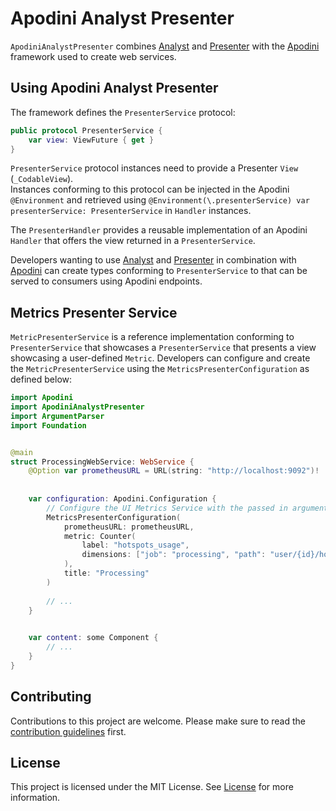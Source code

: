 # Apodini Analyst Presenter

`ApodiniAnalystPresenter` combines [Analyst](https://github.com/Apodini/Analyst) and [Presenter](https://github.com/Apodini/Presenter) with the [Apodini](https://github.com/Apodini/Apodini) framework used to create web services.

## Using Apodini Analyst Presenter

The framework defines the `PresenterService` protocol:
```swift
public protocol PresenterService {
    var view: ViewFuture { get }
}
```
`PresenterService` protocol instances need to provide a Presenter `View` (`_CodableView`).  
Instances conforming to this protocol can be injected in the Apodini `@Environment` and retrieved using `@Environment(\.presenterService) var presenterService: PresenterService` in `Handler` instances.

The `PresenterHandler` provides a reusable implementation of an Apodini `Handler` that offers the view returned in a `PresenterService`.

Developers wanting to use [Analyst](https://github.com/Apodini/Analyst) and [Presenter](https://github.com/Apodini/Presenter) in combination with [Apodini](https://github.com/Apodini/Apodini) can create types conforming to `PresenterService` to that can be served to consumers using Apodini endpoints.

## Metrics Presenter Service

`MetricPresenterService` is a reference implementation conforming to `PresenterService` that showcases a `PresenterService` that presents a view showcasing a user-defined `Metric`. Developers can configure and create the `MetricPresenterService` using the `MetricsPresenterConfiguration` as defined below:
```swift
import Apodini
import ApodiniAnalystPresenter
import ArgumentParser
import Foundation


@main
struct ProcessingWebService: WebService {
    @Option var prometheusURL = URL(string: "http://localhost:9092")!
    
    
    var configuration: Apodini.Configuration {
        // Configure the UI Metrics Service with the passed in arguments
        MetricsPresenterConfiguration(
            prometheusURL: prometheusURL,
            metric: Counter(
                label: "hotspots_usage",
                dimensions: ["job": "processing", "path": "user/{id}/hotspots"]
            ),
            title: "Processing"
        )
        
        // ...
    }

    
    var content: some Component {
        // ...
    }
}
```

## Contributing
Contributions to this project are welcome. Please make sure to read the [contribution guidelines](https://github.com/Apodini/.github/blob/release/CONTRIBUTING.md) first.

## License
This project is licensed under the MIT License. See [License](https://github.com/Apodini/ApodiniAnalystPresenter/blob/release/LICENSE) for more information.
